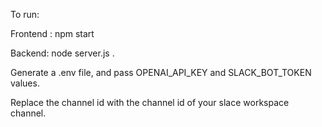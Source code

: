 To run:

Frontend : npm start

Backend: node server.js .

Generate a .env file, and pass OPENAI_API_KEY and SLACK_BOT_TOKEN values.

Replace the channel id with the channel id of your slace workspace channel.
